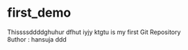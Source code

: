 # first_demo
Thissssddddghuhur
dfhut
iyjy
ktgtu
is my first Git Repository
<br>
8uthor : hansuja
ddd

